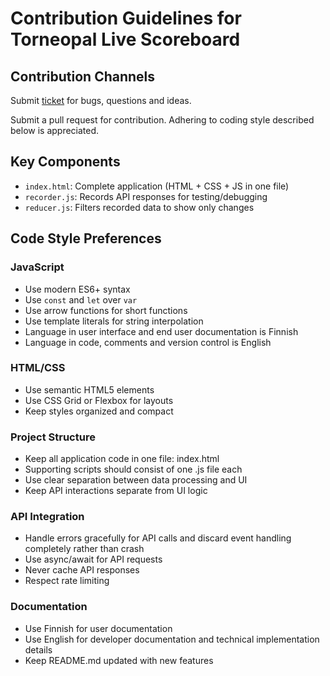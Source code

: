 # Contribution Guidelines for Torneopal Live Scoreboard

## Contribution Channels

Submit [ticket](https://github.com/terotil/torneopal-live-scoreboard/issues) for bugs, questions and ideas.

Submit a pull request for contribution.  Adhering to coding style described below is appreciated.

## Key Components
- `index.html`: Complete application (HTML + CSS + JS in one file)
- `recorder.js`: Records API responses for testing/debugging
- `reducer.js`: Filters recorded data to show only changes

## Code Style Preferences

### JavaScript
- Use modern ES6+ syntax
- Use `const` and `let` over `var`
- Use arrow functions for short functions
- Use template literals for string interpolation
- Language in user interface and end user documentation is Finnish
- Language in code, comments and version control is English

### HTML/CSS
- Use semantic HTML5 elements
- Use CSS Grid or Flexbox for layouts
- Keep styles organized and compact

### Project Structure
- Keep all application code in one file: index.html
- Supporting scripts should consist of one .js file each
- Use clear separation between data processing and UI
- Keep API interactions separate from UI logic

### API Integration
- Handle errors gracefully for API calls and discard event handling completely rather than crash
- Use async/await for API requests
- Never cache API responses
- Respect rate limiting

### Documentation
- Use Finnish for user documentation
- Use English for developer documentation and technical implementation details
- Keep README.md updated with new features

